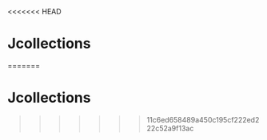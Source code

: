 <<<<<<< HEAD
# Jcollections
=======
# Jcollections
>>>>>>> 11c6ed658489a450c195cf222ed222c52a9f13ac
